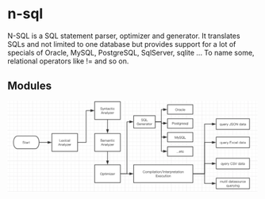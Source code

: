 # n-sql

N-SQL is a SQL statement parser, optimizer and generator. It translates SQLs and not limited to one database but provides support for a lot of specials of Oracle, MySQL, PostgreSQL, SqlServer, sqlite ... To name some, relational operators like != and so on.

## Modules

![modules](./images/nsql_modules.png)
